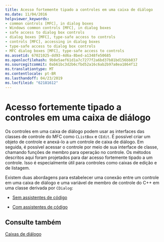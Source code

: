 ```yaml
---
title: Acesso fortemente tipado a controles em uma caixa de diálogo
ms.date: 11/04/2016
helpviewer_keywords:
- common controls [MFC], in dialog boxes
- Windows common controls [MFC], in dialog boxes
- safe access to dialog box controls
- dialog boxes [MFC], type-safe access to controls
- controls [MFC], accessing in dialog boxes
- type-safe access to dialog box controls
- MFC dialog boxes [MFC], type-safe access to controls
ms.assetid: 67021025-dd93-4d6a-8bed-a1348fe50685
ms.openlocfilehash: 9b8e5aef61d1a7c7277f2a6bd37b81bd156bb837
ms.sourcegitcommit: 0ab61bc3d2b6cfbd52a16c6ab2b97a8ea1864f12
ms.translationtype: MT
ms.contentlocale: pt-BR
ms.lasthandoff: 04/23/2019
ms.locfileid: "62181612"
---
```

# <a name="type-safe-access-to-controls-in-a-dialog-box"></a>Acesso fortemente tipado a controles em uma caixa de diálogo

Os controles em uma caixa de diálogo podem usar as interfaces das classes de controle do MFC como `CListBox` e `CEdit`. É possível criar um objeto de controle e anexá-lo a um controle de caixa de diálogo. Em seguida, é possível acessar o controle por meio de sua interface de classe, chamando funções de membro para operação no controle. Os métodos descritos aqui foram projetados para dar acesso fortemente tipado a um controle. Isso é especialmente útil para controles como caixas de edição e de listagem.

Existem duas abordagens para estabelecer uma conexão entre um controle em uma caixa de diálogo e uma variável de membro de controle do C++ em uma classe derivada por `CDialog`:

- [Sem assistentes de código](../mfc/type-safe-access-to-controls-without-code-wizards.md)

- [Com assistentes de código](../mfc/type-safe-access-to-controls-with-code-wizards.md)

## <a name="see-also"></a>Consulte também

[Caixas de diálogo](../mfc/dialog-boxes.md)
